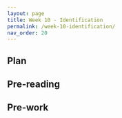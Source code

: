 ```yaml
---
layout: page
title: Week 10 - Identification
permalink: /week-10-identification/
nav_order: 20
---
```


## Plan

## Pre-reading

## Pre-work